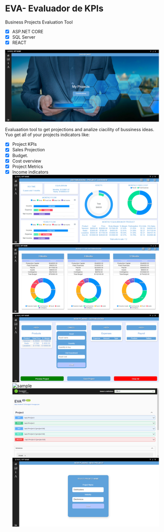 # EVA- Evaluador de KPIs
Business Projects Evaluation Tool

- [x] ASP.NET CORE
- [x] SQL Server
- [x] REACT

![sample](./EVA/Presentation/images/image2.png "sample")

Evaluaation tool to get projections and analize ciacility of bussiness ideas.
Yuo get all of your projects indicators like:

- [x] Project KPIs
- [x] Sales Projection
- [x] Budget.
- [x] Cost overview
- [x] Project Metrics
- [x] Income indicators
![sample](./EVA/Presentation/images/image1.png "sample")
![sample](./EVA/Presentation/images/image3.png "sample")
![sample](./EVA/Presentation/images/image4.png "sample")
![sample](./EVA/Presentation/images/imag5.png "sample")
![sample](./EVA/Presentation/images/image7.png "sample")
![sample](./EVA/Presentation/images/image6.png "sample")
